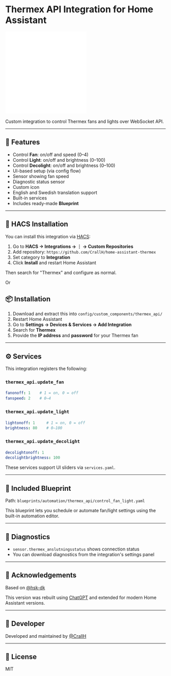 # Thermex API Integration for Home Assistant

![Thermex Logo](./icon.png)

Custom integration to control Thermex fans and lights over WebSocket API.

---

## 🔧 Features

- Control **Fan**: on/off and speed (0–4)
- Control **Light**: on/off and brightness (0–100)
- Control **Decolight**: on/off and brightness (0–100)
- UI-based setup (via config flow)
- Sensor showing fan speed
- Diagnostic status sensor
- Custom icon
- English and Swedish translation support
- Built-in services
- Includes ready-made **Blueprint**

---


## 🧩 HACS Installation

You can install this integration via [HACS](https://hacs.xyz/):

1. Go to **HACS → Integrations → ⋮ → Custom Repositories**
2. Add repository: `https://github.com/CrallH/home-assistant-thermex`
3. Set category to **Integration**
4. Click **Install** and restart Home Assistant

Then search for "Thermex" and configure as normal.

Or

## 📦 Installation

1. Download and extract this into `config/custom_components/thermex_api/`
2. Restart Home Assistant
3. Go to **Settings → Devices & Services → Add Integration**
4. Search for **Thermex**
5. Provide the **IP address** and **password** for your Thermex fan

---

## ⚙️ Services

This integration registers the following:

### `thermex_api.update_fan`

```yaml
fanonoff: 1    # 1 = on, 0 = off
fanspeed: 2    # 0–4
```

### `thermex_api.update_light`

```yaml
lightonoff: 1     # 1 = on, 0 = off
brightness: 80    # 0–100
```

### `thermex_api.update_decolight`

```yaml
decolightonoff: 1
decolightbrightness: 100
```

These services support UI sliders via `services.yaml`.

---

## 🧩 Included Blueprint

Path: `blueprints/automation/thermex_api/control_fan_light.yaml`

This blueprint lets you schedule or automate fan/light settings using the built-in automation editor.

---

## 🧪 Diagnostics

- `sensor.thermex_anslutningsstatus` shows connection status
- You can download diagnostics from the integration's settings panel

---

## 🧠 Acknowledgements

Based on [@hsk-dk](https://github.com/hsk-dk/home-assistant-thermex)

This version was rebuilt using [ChatGPT](https://openai.com/chatgpt) and extended for modern Home Assistant versions.

---

## 👤 Developer

Developed and maintained by [@CrallH](https://github.com/CrallH)

---

## 📄 License

MIT
